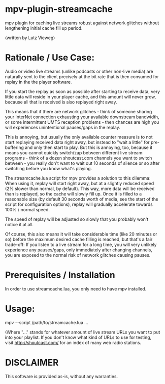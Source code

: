 mpv-plugin-streamcache
======================

mpv plugin for caching live streams robust against network glitches without
lengthening initial cache fill up period.

(written by Lutz Vieweg)

Rationale / Use Case:
=====================

Audio or video live streams (unlike podcasts or other non-live media)
are naturally sent to the client precisely at the bit rate that is
then consumed for replay in the the player software. 

If you start the replay as soon as possible after starting to receive
data, very little data will reside in your player cache, and this amount
will never grow, because all that is received is also replayed right away.

This means that if there are network glitches - think of someone sharing
your InterNet connection exhausting your available downstream bandwidth,
or some intermittent UMTS reception problems - then chances are high you
will experiences unintentional pauses/gaps in the replay.

This is annoying, but usually the only available counter measure is to
not start replaying received data right away, but instead to "wait a
little" for pre-buffering and only then start to play. But this is
annoying, too, because it means you cannot quickly switch/zap between
different live stream programs - think of a dozen shoutcast.com channels
you want to switch between - you really don't want to wait out 10 seconds
of silence or so after switching before you know what's playing.

The streamcache.lua script for mpv provides a solution to this dilemma:
When using it, replay will start right away, but at a slightly reduced
speed (2% slower than normal, by default). This way, more data will be
received than is replayed, so the cache will slowly fill up. Once it is
filled to a reasonable size (by default 30 seconds worth of media, see
the start of the script for configuration options), replay will gradually
accelerate towards 100% / normal speed.

The speed of replay will be adjusted so slowly that you probably 
won't notice it at all.

Of course, this also means it will take considerable time (like 20 minutes
or so) before the maximum desired cache filling is reached, but that's
a fair trade-off: If you listen to a live stream for a long time, you
will very unlikely experience any pauses/gaps, only immediately after
changing channels, you are exposed to the normal risk of network glitches
causing pauses.

Prerequisites / Installation
============================

In order to use streamcache.lua, you only need to have mpv installed.

Usage:
======

mpv --script /path/to/streamcache.lua ...

(Where "..." stands for whatever amount of live stream URLs
you want to put into your playlist. If you don't know what 
kind of URLs to use for testing, visit http://shoutcast.com/
for an index of many web radio stations.

DISCLAIMER
==========

This software is provided as-is, without any warranties.

